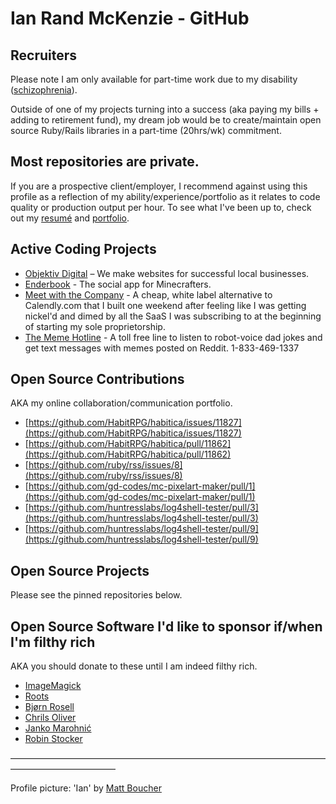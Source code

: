# Ian Rand McKenzie - GitHub

## Recruiters

Please note I am only available for part-time work due to my disability ([schizophrenia](https://ianrandmckenzie.com/blog/)).

Outside of one of my projects turning into a success (aka paying my bills + adding to retirement fund), my dream job would be to create/maintain open source Ruby/Rails libraries in a part-time (20hrs/wk) commitment.

## Most repositories are private.

If you are a prospective client/employer, I recommend against using this profile as a reflection of my ability/experience/portfolio as it relates to code quality or production output per hour. To see what I've been up to, check out my [resumé](https://ianrandmckenzie.com/resume) and [portfolio](https://objektiv.digital/portfolio).

## Active Coding Projects
* [Objektiv Digital](https://objektiv.digital) – We make websites for successful local businesses.
* [Enderbook](https://enderbook.com) - The social app for Minecrafters.
* [Meet with the Company](https://meetwiththe.company) - A cheap, white label alternative to Calendly.com that I built one weekend after feeling like I was getting nickel'd and dimed by all the SaaS I was subscribing to at the beginning of starting my sole proprietorship.
* [The Meme Hotline](tel:+18334691337) - A toll free line to listen to robot-voice dad jokes and get text messages with memes posted on Reddit. 1-833-469-1337

## Open Source Contributions
AKA my online collaboration/communication portfolio.
* [https://github.com/HabitRPG/habitica/issues/11827](https://github.com/HabitRPG/habitica/issues/11827)
* [https://github.com/HabitRPG/habitica/pull/11862](https://github.com/HabitRPG/habitica/pull/11862)
* [https://github.com/ruby/rss/issues/8](https://github.com/ruby/rss/issues/8)
* [https://github.com/gd-codes/mc-pixelart-maker/pull/1](https://github.com/gd-codes/mc-pixelart-maker/pull/1)
* [https://github.com/huntresslabs/log4shell-tester/pull/3](https://github.com/huntresslabs/log4shell-tester/pull/3)
* [https://github.com/huntresslabs/log4shell-tester/pull/9](https://github.com/huntresslabs/log4shell-tester/pull/9)

## Open Source Projects
Please see the pinned repositories below.

## Open Source Software I'd like to sponsor if/when I'm filthy rich
AKA you should donate to these until I am indeed filthy rich.
* [ImageMagick](https://github.com/sponsors/ImageMagick#sponsors)
* [Roots](https://github.com/sponsors/roots)
* [Bjørn Rosell](https://github.com/sponsors/rosell-dk)
* [Chrils Oliver](https://github.com/sponsors/excid3)
* [Janko Marohnić](https://github.com/sponsors/janko)
* [Robin Stocker](https://github.com/sponsors/robinst)

————————————————————————————————————————————————

Profile picture: 'Ian' by [Matt Boucher](https://opensea.io/TheMindsEye)
<!--
**ianrandmckenzie/ianrandmckenzie** is a ✨ _special_ ✨ repository because its `README.md` (this file) appears on your GitHub profile.

Here are some ideas to get you started:

- 🔭 I’m currently working on ...
- 🌱 I’m currently learning ...
- 👯 I’m looking to collaborate on ...
- 🤔 I’m looking for help with ...
- 💬 Ask me about ...
- 📫 How to reach me: ...
- 😄 Pronouns: ...
- ⚡ Fun fact: ...
-->
